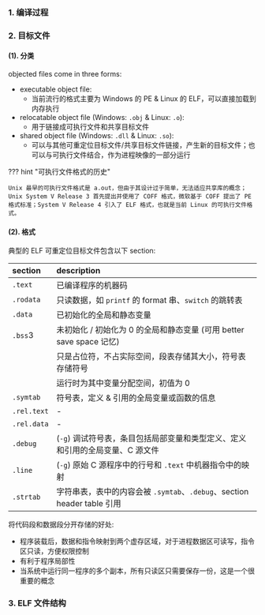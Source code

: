 ### 1. 编译过程

### 2. 目标文件

#### (1). 分类

<font class="u_n">

objected files come in three forms:

-   executable object file:
    -   当前流行的格式主要为 Windows 的 PE & Linux 的 ELF，可以直接加载到内存执行
-   relocatable object file (Windows: `.obj` & Linux: `.o`):
    -   用于链接成可执行文件和共享目标文件
-   shared object file (Windows: `.dll` & Linux: `.so`):
    -   可以与其他可重定位目标文件/共享目标文件链接，产生新的目标文件；也可以与可执行文件结合，作为进程映像的一部分运行

</font>

??? hint "可执行文件格式的历史"

    Unix 最早的可执行文件格式是 a.out，但由于其设计过于简单，无法适应共享库的概念；Unix System V Release 3 首先提出并使用了 COFF 格式，微软基于 COFF 提出了 PE 格式标准；System V Release 4 引入了 ELF 格式，也就是当前 Linux 的可执行文件格式。

#### (2). 格式

典型的 ELF 可重定位目标文件包含以下 section:

<font class="t_a%0&0_b%10_h%3&0">

| section                | description                                                                   |
| :--------------------- | :---------------------------------------------------------------------------- |
| `.text`                | 已编译程序的机器码                                                            |
| `.rodata`              | 只读数据，如 `printf` 的 format 串、`switch` 的跳转表                         |
| `.data`                | 已初始化的全局和静态变量                                                      |
| `.bss`<rspan>3</rspan> | 未初始化 / 初始化为 0 的全局和静态变量 (可用 better save space 记忆)          |
| &emsp;                 | 只是占位符，不占实际空间，段表存储其大小，符号表存储符号                      |
| &emsp;                 | 运行时为其中变量分配空间，初值为 0                                            |
| `.symtab`              | 符号表，定义 & 引用的全局变量或函数的信息                                     |
| `.rel.text`            | -                                                                             |
| `.rel.data`            | -                                                                             |
| `.debug`               | (`-g`) 调试符号表，条目包括局部变量和类型定义、定义和引用的全局变量、C 源文件 |
| `.line`                | (`-g`) 原始 C 源程序中的行号和 `.text` 中机器指令中的映射                     |
| `.strtab`              | 字符串表，表中的内容会被 `.symtab`、`.debug`、section header table 引用       |

</font>

将代码段和数据段分开存储的好处:

-   程序装载后，数据和指令映射到两个虚存区域，对于进程数据区可读写，指令区只读，方便权限控制
-   有利于程序局部性
-   当系统中运行同一程序的多个副本，所有只读区只需要保存一份，这是一个很重要的概念

### 3. ELF 文件结构
